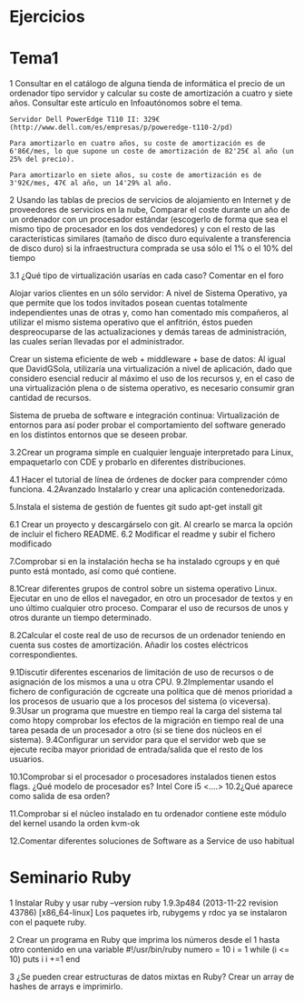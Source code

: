 Ejercicios
======

Tema1
======

1 Consultar en el catálogo de alguna tienda de informática el precio de un ordenador tipo servidor y calcular su coste de amortización a cuatro y siete años. Consultar este artículo en Infoautónomos sobre el tema. 

	Servidor Dell PowerEdge T110 II: 329€ 
	(http://www.dell.com/es/empresas/p/poweredge-t110-2/pd)

	Para amortizarlo en cuatro años, su coste de amortización es de 6'86€/mes, lo que supone un coste de amortización de 82'25€ al año (un 		25% del precio).

	Para amortizarlo en siete años, su coste de amortización es de 3'92€/mes, 47€ al año, un 14'29% al año.

2 Usando las tablas de precios de servicios de alojamiento en Internet y de proveedores de servicios en la nube, Comparar el coste durante un año de un ordenador con un procesador estándar (escogerlo de forma que sea el mismo tipo de procesador en los dos vendedores) y con el resto de las características similares (tamaño de disco duro equivalente a transferencia de disco duro) si la infraestructura comprada se usa sólo el 1% o el 10% del tiempo
	
3.1 ¿Qué tipo de virtualización usarías en cada caso? Comentar en el foro

Alojar varios clientes en un sólo servidor: A nivel de Sistema Operativo, ya que permite que los todos invitados posean cuentas totalmente independientes unas de otras y, como han comentado mis compañeros, al utilizar el mismo sistema operativo que el anfitrión, éstos pueden despreocuparse de las actualizaciones y demás tareas de administración, las cuales serían llevadas por el administrador.

Crear un sistema eficiente de web + middleware + base de datos: Al igual que DavidGSola, utilizaría una virtualización a nivel de aplicación, dado que considero esencial reducir al máximo el uso de los recursos y, en el caso de una virtualización plena o de sistema operativo, es necesario consumir gran cantidad de recursos.

Sistema de prueba de software e integración continua: Virtualización de entornos para así poder probar el comportamiento del software generado en los distintos entornos que se deseen probar.

3.2Crear un programa simple en cualquier lenguaje interpretado para Linux, empaquetarlo con CDE y probarlo en diferentes distribuciones.



4.1 Hacer el tutorial de línea de órdenes de docker para comprender cómo funciona.
4.2Avanzado Instalarlo y crear una aplicación contenedorizada.

5.Instala el sistema de gestión de fuentes git
	sudo apt-get install git

6.1 Crear un proyecto y descargárselo con git. Al crearlo se marca la opción de incluir el fichero README.
6.2 Modificar el readme y subir el fichero modificado


7.Comprobar si en la instalación hecha se ha instalado cgroups y en qué punto está montado, así como qué contiene.


 8.1Crear diferentes grupos de control sobre un sistema operativo Linux. Ejecutar en uno de ellos el navegador, en otro un procesador de textos y en uno último cualquier otro proceso. Comparar el uso de recursos de unos y otros durante un tiempo determinado.

 8.2Calcular el coste real de uso de recursos de un ordenador teniendo en cuenta sus costes de amortización. Añadir los costes eléctricos correspondientes.



9.1Discutir diferentes escenarios de limitación de uso de recursos o de asignación de los mismos a una u otra CPU.
9.2Implementar usando el fichero de configuración de cgcreate una política que dé menos prioridad a los procesos de usuario que a los procesos del sistema (o viceversa).
9.3Usar un programa que muestre en tiempo real la carga del sistema tal como htopy comprobar los efectos de la migración en tiempo real de una tarea pesada de un procesador a otro (si se tiene dos núcleos en el sistema).
9.4Configurar un servidor para que el servidor web que se ejecute reciba mayor prioridad de entrada/salida que el resto de los usuarios.

10.1Comprobar si el procesador o procesadores instalados tienen estos flags. ¿Qué modelo de procesador es? 
Intel Core i5 <....>
10.2¿Qué aparece como salida de esa orden?

11.Comprobar si el núcleo instalado en tu ordenador contiene este módulo del kernel usando la orden kvm-ok

12.Comentar diferentes soluciones de Software as a Service de uso habitual

Seminario Ruby
======
1 Instalar Ruby y usar ruby –version
	ruby 1.9.3p484 (2013-11-22 revision 43786) [x86_64-linux]
	Los paquetes irb, rubygems y rdoc ya se instalaron con el paquete ruby.


2 Crear un programa en Ruby que imprima los números desde el 1 hasta otro contenido en una variable
	#!/usr/bin/ruby 
	numero = 10 
	i = 1 
	while (i <= 10) 
		puts i 
		i +=1 
	end

3 ¿Se pueden crear estructuras de datos mixtas en Ruby? Crear un array de hashes de arrays e imprimirlo.
